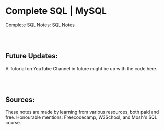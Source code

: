 # Complete SQL | MySQL

Complete SQL Notes: [SQL Notes](./sql_notes.md)

<br><br>

## Future Updates:

A Tutorial on YouTube Channel in future might be up with the code here.

<br><br>

## Sources:

These notes are made by learning from various resources, both paid and free.
Honourable mentions: Freecodecamp, W3School, and Mosh's SQL course.
